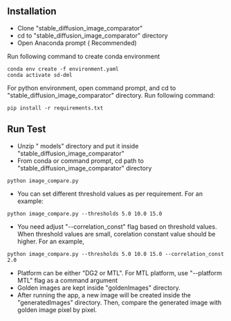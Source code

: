 ## Installation

 - Clone "stable_diffusion_image_comparator"
 - cd to "stable_diffusion_image_comparator" directory
 - Open Anaconda prompt ( Recommended)
 
Run following command to create conda environment
 
```
conda env create -f environment.yaml
conda activate sd-dml
```
For python environment, open command prompt, and cd to "stable_diffusion_image_comparator" directory. Run following command:
```
pip install -r requirements.txt
```
## Run Test
 - Unzip " models" directory and put it inside "stable_diffusion_image_comparator"
 - From conda or command prompt, cd path to "stable_diffusion_image_comparator" directory  
 
 ```
 python image_compare.py
 ```
 
 - You can set different threshold values as per requirement. For an example:
 ```
 python image_compare.py --thresholds 5.0 10.0 15.0
 ```
 - You need adjust "--correlation_const" flag based on threshold values. When threshold values are small, corelation constant value should be higher. For an example,
 
  ```
 python image_compare.py --thresholds 5.0 10.0 15.0 --correlation_const 2.0
 ```
 
 - Platform can be either "DG2 or MTL". For MTL platform, use  "--platform MTL" flag as a command argument 
 - Golden images are kept inside "goldenImages" directory.  
 - After running the app, a new image will be created inside the "generatedImages" directory. Then, compare the generated image with golden image pixel by pixel. 
 
